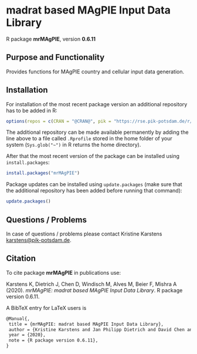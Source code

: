 # madrat based MAgPIE Input Data Library

R package **mrMAgPIE**, version **0.6.11**

  

## Purpose and Functionality

Provides functions for MAgPIE country and cellular input data generation.


## Installation

For installation of the most recent package version an additional repository has to be added in R:

```r
options(repos = c(CRAN = "@CRAN@", pik = "https://rse.pik-potsdam.de/r/packages"))
```
The additional repository can be made available permanently by adding the line above to a file called `.Rprofile` stored in the home folder of your system (`Sys.glob("~")` in R returns the home directory).

After that the most recent version of the package can be installed using `install.packages`:

```r 
install.packages("mrMAgPIE")
```

Package updates can be installed using `update.packages` (make sure that the additional repository has been added before running that command):

```r 
update.packages()
```

## Questions / Problems

In case of questions / problems please contact Kristine Karstens <karstens@pik-potsdam.de>.

## Citation

To cite package **mrMAgPIE** in publications use:

Karstens K, Dietrich J, Chen D, Windisch M, Alves M, Beier F, Mishra A (2020). _mrMAgPIE: madrat
based MAgPIE Input Data Library_. R package version 0.6.11.

A BibTeX entry for LaTeX users is

 ```latex
@Manual{,
  title = {mrMAgPIE: madrat based MAgPIE Input Data Library},
  author = {Kristine Karstens and Jan Philipp Dietrich and David Chen and Michael Windisch and Marcos Alves and Felicitas Beier and Abhijeet Mishra},
  year = {2020},
  note = {R package version 0.6.11},
}
```

